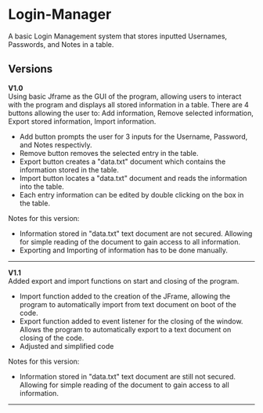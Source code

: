 # Login-Manager
A basic Login Management system that stores inputted Usernames, Passwords, and Notes in a table.
## Versions
**V1.0** <br />
Using basic Jframe as the GUI of the program, allowing users to interact with the program and displays all stored information in a table. There are 4 buttons allowing the user to: Add information, Remove selected information, Export stored information, Import information. <br />
 - Add button prompts the user for 3 inputs for the Username, Password, and Notes respectivly. <br />
 - Remove button removes the selected entry in the table. <br />
 - Export button creates a "data.txt" document which contains the information stored in the table. <br />
 - Import button locates a "data.txt" document and reads the information into the table. <br />
 - Each entry information can be edited by double clicking on the box in the table. <br />

Notes for this version: 

 - Information stored in "data.txt" text document are not secured. Allowing for simple reading of the document to gain access to all information.
 - Exporting and Importing of information has to be done manually.

-----

**V1.1** <br />
Added export and import functions on start and closing of the program. <br />
 - Import function added to the creation of the JFrame, allowing the program to automatically import from text document on boot of the code.
 - Export function added to event listener for the closing of the window. Allows the program to automatically export to a text document on closing of the code.
 - Adjusted and simplified code

Notes for this version: 

 - Information stored in "data.txt" text document are still not secured. Allowing for simple reading of the document to gain access to all information.

-----

